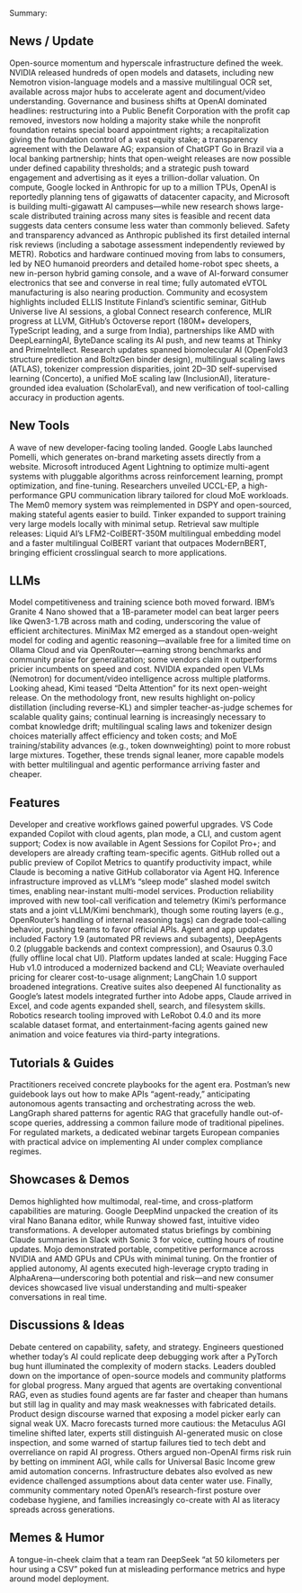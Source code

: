 Summary:
## News / Update
Open-source momentum and hyperscale infrastructure defined the week. NVIDIA released hundreds of open models and datasets, including new Nemotron vision-language models and a massive multilingual OCR set, available across major hubs to accelerate agent and document/video understanding. Governance and business shifts at OpenAI dominated headlines: restructuring into a Public Benefit Corporation with the profit cap removed, investors now holding a majority stake while the nonprofit foundation retains special board appointment rights; a recapitalization giving the foundation control of a vast equity stake; a transparency agreement with the Delaware AG; expansion of ChatGPT Go in Brazil via a local banking partnership; hints that open-weight releases are now possible under defined capability thresholds; and a strategic push toward engagement and advertising as it eyes a trillion-dollar valuation. On compute, Google locked in Anthropic for up to a million TPUs, OpenAI is reportedly planning tens of gigawatts of datacenter capacity, and Microsoft is building multi-gigawatt AI campuses—while new research shows large-scale distributed training across many sites is feasible and recent data suggests data centers consume less water than commonly believed. Safety and transparency advanced as Anthropic published its first detailed internal risk reviews (including a sabotage assessment independently reviewed by METR). Robotics and hardware continued moving from labs to consumers, led by NEO humanoid preorders and detailed home-robot spec sheets, a new in-person hybrid gaming console, and a wave of AI-forward consumer electronics that see and converse in real time; fully automated eVTOL manufacturing is also nearing production. Community and ecosystem highlights included ELLIS Institute Finland’s scientific seminar, GitHub Universe live AI sessions, a global Connect research conference, MLIR progress at LLVM, GitHub’s Octoverse report (180M+ developers, TypeScript leading, and a surge from India), partnerships like AMD with DeepLearningAI, ByteDance scaling its AI push, and new teams at Thinky and PrimeIntellect. Research updates spanned biomolecular AI (OpenFold3 structure prediction and BoltzGen binder design), multilingual scaling laws (ATLAS), tokenizer compression disparities, joint 2D–3D self-supervised learning (Concerto), a unified MoE scaling law (InclusionAI), literature-grounded idea evaluation (ScholarEval), and new verification of tool-calling accuracy in production agents.

## New Tools
A wave of new developer-facing tooling landed. Google Labs launched Pomelli, which generates on-brand marketing assets directly from a website. Microsoft introduced Agent Lightning to optimize multi-agent systems with pluggable algorithms across reinforcement learning, prompt optimization, and fine-tuning. Researchers unveiled UCCL-EP, a high-performance GPU communication library tailored for cloud MoE workloads. The Mem0 memory system was reimplemented in DSPY and open-sourced, making stateful agents easier to build. Tinker expanded to support training very large models locally with minimal setup. Retrieval saw multiple releases: Liquid AI’s LFM2-ColBERT-350M multilingual embedding model and a faster multilingual ColBERT variant that outpaces ModernBERT, bringing efficient crosslingual search to more applications.

## LLMs
Model competitiveness and training science both moved forward. IBM’s Granite 4 Nano showed that a 1B-parameter model can beat larger peers like Qwen3-1.7B across math and coding, underscoring the value of efficient architectures. MiniMax M2 emerged as a standout open-weight model for coding and agentic reasoning—available free for a limited time on Ollama Cloud and via OpenRouter—earning strong benchmarks and community praise for generalization; some vendors claim it outperforms pricier incumbents on speed and cost. NVIDIA expanded open VLMs (Nemotron) for document/video intelligence across multiple platforms. Looking ahead, Kimi teased “Delta Attention” for its next open-weight release. On the methodology front, new results highlight on-policy distillation (including reverse-KL) and simpler teacher-as-judge schemes for scalable quality gains; continual learning is increasingly necessary to combat knowledge drift; multilingual scaling laws and tokenizer design choices materially affect efficiency and token costs; and MoE training/stability advances (e.g., token downweighting) point to more robust large mixtures. Together, these trends signal leaner, more capable models with better multilingual and agentic performance arriving faster and cheaper.

## Features
Developer and creative workflows gained powerful upgrades. VS Code expanded Copilot with cloud agents, plan mode, a CLI, and custom agent support; Codex is now available in Agent Sessions for Copilot Pro+; and developers are already crafting team-specific agents. GitHub rolled out a public preview of Copilot Metrics to quantify productivity impact, while Claude is becoming a native GitHub collaborator via Agent HQ. Inference infrastructure improved as vLLM’s “sleep mode” slashed model switch times, enabling near-instant multi-model services. Production reliability improved with new tool-call verification and telemetry (Kimi’s performance stats and a joint vLLM/Kimi benchmark), though some routing layers (e.g., OpenRouter’s handling of internal reasoning tags) can degrade tool-calling behavior, pushing teams to favor official APIs. Agent and app updates included Factory 1.9 (automated PR reviews and subagents), DeepAgents 0.2 (pluggable backends and context compression), and Osaurus 0.3.0 (fully offline local chat UI). Platform updates landed at scale: Hugging Face Hub v1.0 introduced a modernized backend and CLI; Weaviate overhauled pricing for clearer cost-to-usage alignment; LangChain 1.0 support broadened integrations. Creative suites also deepened AI functionality as Google’s latest models integrated further into Adobe apps, Claude arrived in Excel, and code agents expanded shell, search, and filesystem skills. Robotics research tooling improved with LeRobot 0.4.0 and its more scalable dataset format, and entertainment-facing agents gained new animation and voice features via third-party integrations.

## Tutorials & Guides
Practitioners received concrete playbooks for the agent era. Postman’s new guidebook lays out how to make APIs “agent-ready,” anticipating autonomous agents transacting and orchestrating across the web. LangGraph shared patterns for agentic RAG that gracefully handle out-of-scope queries, addressing a common failure mode of traditional pipelines. For regulated markets, a dedicated webinar targets European companies with practical advice on implementing AI under complex compliance regimes.

## Showcases & Demos
Demos highlighted how multimodal, real-time, and cross-platform capabilities are maturing. Google DeepMind unpacked the creation of its viral Nano Banana editor, while Runway showed fast, intuitive video transformations. A developer automated status briefings by combining Claude summaries in Slack with Sonic 3 for voice, cutting hours of routine updates. Mojo demonstrated portable, competitive performance across NVIDIA and AMD GPUs and CPUs with minimal tuning. On the frontier of applied autonomy, AI agents executed high-leverage crypto trading in AlphaArena—underscoring both potential and risk—and new consumer devices showcased live visual understanding and multi-speaker conversations in real time.

## Discussions & Ideas
Debate centered on capability, safety, and strategy. Engineers questioned whether today’s AI could replicate deep debugging work after a PyTorch bug hunt illuminated the complexity of modern stacks. Leaders doubled down on the importance of open-source models and community platforms for global progress. Many argued that agents are overtaking conventional RAG, even as studies found agents are far faster and cheaper than humans but still lag in quality and may mask weaknesses with fabricated details. Product design discourse warned that exposing a model picker early can signal weak UX. Macro forecasts turned more cautious: the Metaculus AGI timeline shifted later, experts still distinguish AI-generated music on close inspection, and some warned of startup failures tied to tech debt and overreliance on rapid AI progress. Others argued non-OpenAI firms risk ruin by betting on imminent AGI, while calls for Universal Basic Income grew amid automation concerns. Infrastructure debates also evolved as new evidence challenged assumptions about data center water use. Finally, community commentary noted OpenAI’s research-first posture over codebase hygiene, and families increasingly co-create with AI as literacy spreads across generations.

## Memes & Humor
A tongue-in-cheek claim that a team ran DeepSeek “at 50 kilometers per hour using a CSV” poked fun at misleading performance metrics and hype around model deployment.

